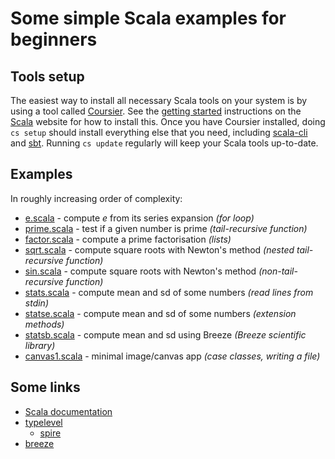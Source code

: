 # Some simple Scala examples for beginners

## Tools setup

The easiest way to install all necessary Scala tools on your system is by using a tool called [Coursier](https://get-coursier.io/docs/cli-overview). See the [getting started](https://docs.scala-lang.org/getting-started/) instructions on the [Scala](https://www.scala-lang.org/) website for how to install this. Once you have Coursier installed, doing `cs setup` should install everything else that you need, including [scala-cli](https://scala-cli.virtuslab.org/) and [sbt](https://www.scala-sbt.org/). Running `cs update` regularly will keep your Scala tools up-to-date.

## Examples

In roughly increasing order of complexity:

* [e.scala](e.scala) - compute *e* from its series expansion *(for loop)*
* [prime.scala](prime.scala) - test if a given number is prime *(tail-recursive function)*
* [factor.scala](factor.scala) - compute a prime factorisation *(lists)*
* [sqrt.scala](sqrt.scala) - compute square roots with Newton's method *(nested tail-recursive function)*
* [sin.scala](sin.scala) - compute square roots with Newton's method *(non-tail-recursive function)*
* [stats.scala](stats.scala) - compute mean and sd of some numbers *(read lines from stdin)*
* [statse.scala](statse.scala) - compute mean and sd of some numbers *(extension methods)*
* [statsb.scala](statsb.scala) - compute mean and sd using Breeze *(Breeze scientific library)*
* [canvas1.scala](canvas1.scala) - minimal image/canvas app *(case classes, writing a file)*


## Some links

* [Scala documentation](https://docs.scala-lang.org/)
* [typelevel](https://typelevel.org/)
    * [spire](https://typelevel.org/spire/)
* [breeze](https://github.com/scalanlp/breeze)

